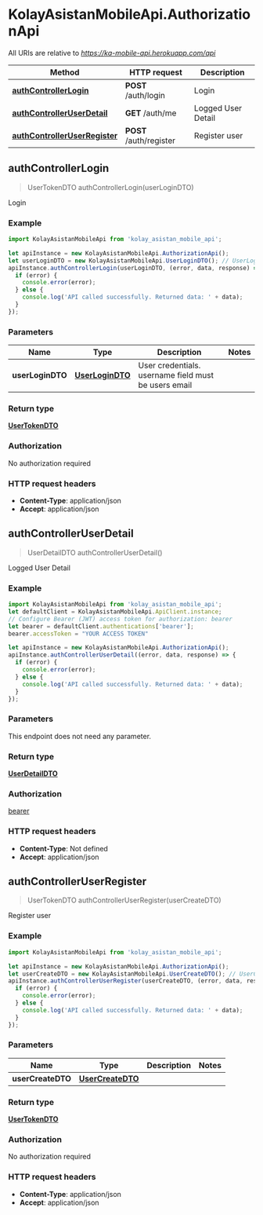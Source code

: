 # KolayAsistanMobileApi.AuthorizationApi

All URIs are relative to *https://ka-mobile-api.herokuapp.com/api*

Method | HTTP request | Description
------------- | ------------- | -------------
[**authControllerLogin**](AuthorizationApi.md#authControllerLogin) | **POST** /auth/login | Login
[**authControllerUserDetail**](AuthorizationApi.md#authControllerUserDetail) | **GET** /auth/me | Logged User Detail
[**authControllerUserRegister**](AuthorizationApi.md#authControllerUserRegister) | **POST** /auth/register | Register user



## authControllerLogin

> UserTokenDTO authControllerLogin(userLoginDTO)

Login

### Example

```javascript
import KolayAsistanMobileApi from 'kolay_asistan_mobile_api';

let apiInstance = new KolayAsistanMobileApi.AuthorizationApi();
let userLoginDTO = new KolayAsistanMobileApi.UserLoginDTO(); // UserLoginDTO | User credentials. username field must be users email
apiInstance.authControllerLogin(userLoginDTO, (error, data, response) => {
  if (error) {
    console.error(error);
  } else {
    console.log('API called successfully. Returned data: ' + data);
  }
});
```

### Parameters


Name | Type | Description  | Notes
------------- | ------------- | ------------- | -------------
 **userLoginDTO** | [**UserLoginDTO**](UserLoginDTO.md)| User credentials. username field must be users email | 

### Return type

[**UserTokenDTO**](UserTokenDTO.md)

### Authorization

No authorization required

### HTTP request headers

- **Content-Type**: application/json
- **Accept**: application/json


## authControllerUserDetail

> UserDetailDTO authControllerUserDetail()

Logged User Detail

### Example

```javascript
import KolayAsistanMobileApi from 'kolay_asistan_mobile_api';
let defaultClient = KolayAsistanMobileApi.ApiClient.instance;
// Configure Bearer (JWT) access token for authorization: bearer
let bearer = defaultClient.authentications['bearer'];
bearer.accessToken = "YOUR ACCESS TOKEN"

let apiInstance = new KolayAsistanMobileApi.AuthorizationApi();
apiInstance.authControllerUserDetail((error, data, response) => {
  if (error) {
    console.error(error);
  } else {
    console.log('API called successfully. Returned data: ' + data);
  }
});
```

### Parameters

This endpoint does not need any parameter.

### Return type

[**UserDetailDTO**](UserDetailDTO.md)

### Authorization

[bearer](../README.md#bearer)

### HTTP request headers

- **Content-Type**: Not defined
- **Accept**: application/json


## authControllerUserRegister

> UserTokenDTO authControllerUserRegister(userCreateDTO)

Register user

### Example

```javascript
import KolayAsistanMobileApi from 'kolay_asistan_mobile_api';

let apiInstance = new KolayAsistanMobileApi.AuthorizationApi();
let userCreateDTO = new KolayAsistanMobileApi.UserCreateDTO(); // UserCreateDTO | 
apiInstance.authControllerUserRegister(userCreateDTO, (error, data, response) => {
  if (error) {
    console.error(error);
  } else {
    console.log('API called successfully. Returned data: ' + data);
  }
});
```

### Parameters


Name | Type | Description  | Notes
------------- | ------------- | ------------- | -------------
 **userCreateDTO** | [**UserCreateDTO**](UserCreateDTO.md)|  | 

### Return type

[**UserTokenDTO**](UserTokenDTO.md)

### Authorization

No authorization required

### HTTP request headers

- **Content-Type**: application/json
- **Accept**: application/json

